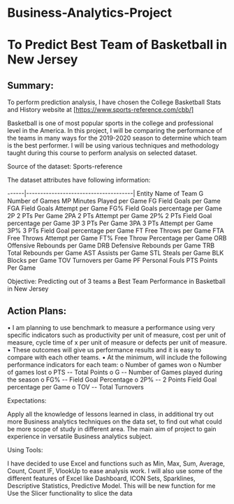 # Business-Analytics-Project

# **To Predict Best Team of Basketball in New Jersey**


## **Summary**:

To perform prediction analysis, I have chosen the College Basketball Stats and History website at [https://www.sports-reference.com/cbb/]

Basketball is one of most popular sports in the college and professional level in the America. 
In this project, I will be comparing the performance of the teams in many ways for the 2019-2020 season to determine which team is the best performer.
I will be using various techniques and methodology taught during this course to perform analysis on selected dataset.

Source of the dataset: Sports-reference 

The dataset attributes have following information:

------|--------------------------------------|
Entity	Name of Team
G	Number of Games
MP	Minutes Played per Game
FG	Field Goals per Game
FGA	Field Goals Attempt per Game
FG%	Field Goals percentage per Game
2P	2 PTs Per Game
2PA	2 PTs Attempt per Game
2P%	2 PTs Field Goal percentage per Game
3P	3 PTs Per Game
3PA	3 PTs Attempt per Game
3P%	3 PTs Field Goal percentage per Game
FT	Free Throws per Game
FTA	Free Throws Attempt per Game
FT%	Free Throw Percentage per Game
ORB	Offensive Rebounds per Game
DRB	Defensive Rebounds per Game
TRB	Total Rebounds per Game
AST	Assists per Game
STL	Steals per Game
BLK	Blocks per Game
TOV	Turnovers per Game
PF	Personal Fouls
PTS	Points Per Game

Objective: Predicting out of 3 teams a Best Team Performance in Basketball in New Jersey


## **Action Plans**: 

•	I am planning to use benchmark to measure a performance using very specific indicators such as productivity per unit of measure, cost per unit of measure, cycle time of x per unit of measure or defects per unit of measure.
•	These outcomes will give us performance results and it is easy to compare with each other teams.
•	At the minimum, will include the following performance indicators for each team:
o	Number of games won 
o	Number of games lost 
o	PTS -- Total Points 
o	G -- Number of Games played during the season
o	FG% -- Field Goal Percentage 
o	2P% -- 2 Points Field Goal percentage per Game 
o	TOV -- Total Turnovers

Expectations:

Apply all the knowledge of lessons learned in class, in additional try out more Business analytics techniques on the data set, to find out what could be more scope of study in different area. The main aim of project to gain experience in versatile Business analytics subject.

Using Tools:

I have decided to use Excel and functions such as Min, Max, Sum, Average, Count, Count IF, VlookUp to ease analysis work. I will also use some of the different features of Excel like Dashboard, ICON Sets, Sparklines, Descriptive Statistics, Predictive Model. This will be new function for me Use the Slicer functionality to slice the data


